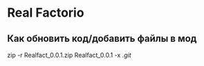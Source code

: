 Real Factorio
=============

Как обновить код/добавить файлы в мод
-------------------------------------

zip -r Realfact_0.0.1.zip Realfact_0.0.1 -x *.git*
